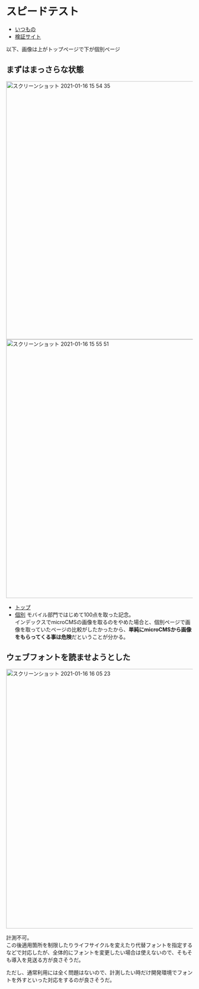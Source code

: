 # スピードテスト
- [いつもの](https://developers.google.com/speed/pagespeed/insights/?hl=ja)
- [検証サイト](https://6001df2814eaf35b9cab82af--speedtest-netlify.netlify.app)

以下、画像は上がトップページで下が個別ページ

## まずはまっさらな状態
<img width="696" alt="スクリーンショット 2021-01-16 15 54 35" src="https://user-images.githubusercontent.com/15845907/104800338-7a098800-5813-11eb-92bc-a6ec76499a08.png">
<img width="698" alt="スクリーンショット 2021-01-16 15 55 51" src="https://user-images.githubusercontent.com/15845907/104800372-7c6be200-5813-11eb-9179-80bdf0ad524e.png">

- [トップ](https://60028cc573551b000706c512--speedtest-netlify.netlify.app)
- [個別](https://60028cc573551b000706c512--speedtest-netlify.netlify.app/milkdb)
モバイル部門ではじめて100点を取った記念。<BR>
インデックスでmicroCMSの画像を取るのをやめた場合と、個別ページで画像を取っていたページの比較がしたかったから、**単純にmicroCMSから画像をもらってくる事は危険**だということが分かる。

## ウェブフォントを読ませようとした
<img width="700" alt="スクリーンショット 2021-01-16 16 05 23" src="https://user-images.githubusercontent.com/15845907/104804259-affb3c00-5814-11eb-9c05-f33b6cf7fc68.png">

計測不可。<BR />
この後適用箇所を制限したりライフサイクルを変えたり代替フォントを指定するなどで対応したが、全体的にフォントを変更したい場合は使えないので、そもそも導入を見送る方が良さそうだ。
  
ただし、通常利用には全く問題はないので、計測したい時だけ開発環境でフォントを外すといった対応をするのが良さそうだ。
